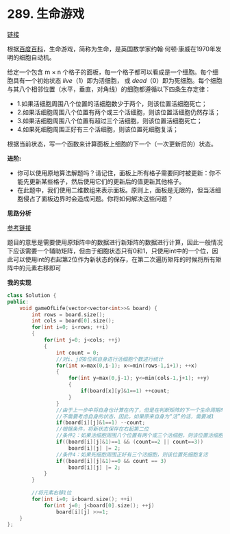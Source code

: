 # 289. 生命游戏

[链接](https://leetcode-cn.com/problems/game-of-life/description/)

根据[百度百科](https://baike.baidu.com/item/%E7%94%9F%E5%91%BD%E6%B8%B8%E6%88%8F/)，生命游戏，简称为生命，是英国数学家约翰·何顿·康威在1970年发明的细胞自动机。

给定一个包含 m × n 个格子的面板，每一个格子都可以看成是一个细胞。每个细胞具有一个初始状态 *live*（1）即为活细胞， 或 *dead*（0）即为死细胞。每个细胞与其八个相邻位置（水平，垂直，对角线）的细胞都遵循以下四条生存定律：

- 1.如果活细胞周围八个位置的活细胞数少于两个，则该位置活细胞死亡；
- 2.如果活细胞周围八个位置有两个或三个活细胞，则该位置活细胞仍然存活；
- 3.如果活细胞周围八个位置有超过三个活细胞，则该位置活细胞死亡；
- 4.如果死细胞周围正好有三个活细胞，则该位置死细胞复活；

根据当前状态，写一个函数来计算面板上细胞的下一个（一次更新后的）状态。

**进阶:**

- 你可以使用原地算法解题吗？请记住，面板上所有格子需要同时被更新：你不能先更新某些格子，然后使用它们的更新后的值更新其他格子。
- 在此题中，我们使用二维数组来表示面板。原则上，面板是无限的，但当活细胞侵占了面板边界时会造成问题。你将如何解决这些问题？

**思路分析**

[参考链接](https://github.com/arkingc/leetcode/tree/master/289.Game%20of%20Life)

题目的意思是需要使用原矩阵中的数据进行新矩阵的数据进行计算，因此一般情况下应该需要一个辅助矩阵，但由于细胞状态只有0和1，只使用int中的一个位，因此可以使用int的右起第2位作为新状态的保存，在第二次遍历矩阵的时候将所有矩阵中的元素右移即可

**我的实现**

```c++
class Solution {
public:
    void gameOfLife(vector<vector<int>>& board) {
        int rows = board.size();
        int cols = board[0].size();
        for(int i=0; i<rows; ++i)
        {
            for(int j=0; j<cols; ++j)
            {
                int count = 0;
                //对i、j的8位和自身进行活细胞个数进行统计
                for(int x=max(0,i-1); x<=min(rows-1,i+1); ++x)
                {
                    for(int y=max(0,j-1); y<=min(cols-1,j+1); ++y)
                    {
                        if(board[x][y]&1==1) ++count;
                    }
                }
                //由于上一步中将自身也计算在内了，但是在判断矩阵的下一个生命周期时，
                //不需要考虑自身的状态，因此，如果原来自身为“活”的话，需要减1
                if(board[i][j]&1==1) --count;
                //根据条件，将新状态保存在右起第二位
                //条件2：如果活细胞周围八个位置有两个或三个活细胞，则该位置活细胞仍然存活
                if((board[i][j]&1)==1 && (count==2 || count==3))
                    board[i][j] |= 2;
                //条件4：如果死细胞周围正好有三个活细胞，则该位置死细胞复活
                if((board[i][j]&1)==0 && count == 3)
                    board[i][j] |= 2;
            }
        }
        
        //将元素右移1位
        for(int i=0; i<board.size(); ++i)
            for(int j=0; j<board[0].size(); ++j)
                board[i][j] >>=1;
    }
};
```

